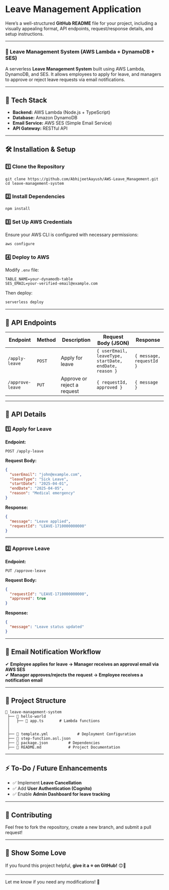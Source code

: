 # Leave Management Application 

Here’s a well-structured **GitHub README** file for your project, including a visually appealing format, API endpoints, request/response details, and setup instructions.  

---

### **📌 Leave Management System (AWS Lambda + DynamoDB + SES)**
A serverless **Leave Management System** built using AWS Lambda, DynamoDB, and SES. It allows employees to apply for leave, and managers to approve or reject leave requests via email notifications.

---

## 🚀 **Tech Stack**
- **Backend:** AWS Lambda (Node.js + TypeScript)
- **Database:** Amazon DynamoDB
- **Email Service:** AWS SES (Simple Email Service)
- **API Gateway:** RESTful API

---

## 🛠 **Installation & Setup**
### **1️⃣ Clone the Repository**
```sh[
git clone https://github.com/AbhijeetAayush/AWS-Leave_Management.git
cd leave-management-system
```

### **2️⃣ Install Dependencies**
```sh
npm install
```

### **3️⃣ Set Up AWS Credentials**
Ensure your AWS CLI is configured with necessary permissions:
```sh
aws configure
```

### **4️⃣ Deploy to AWS**
Modify `.env` file:
```plaintext
TABLE_NAME=your-dynamodb-table
SES_EMAIL=your-verified-email@example.com
```
Then deploy:
```sh
serverless deploy
```

---

## 📡 **API Endpoints**
| **Endpoint**          | **Method** | **Description**            | **Request Body** (JSON) | **Response** |
|----------------------|----------|----------------------------|------------------|------------|
| `/apply-leave`      | `POST`   | Apply for leave            | `{ userEmail, leaveType, startDate, endDate, reason }` | `{ message, requestId }` |
| `/approve-leave`    | `PUT`    | Approve or reject a request | `{ requestId, approved }` | `{ message }` |

---

## 📌 **API Details**
### **1️⃣ Apply for Leave**
**Endpoint:**  
```http
POST /apply-leave
```
**Request Body:**
```json
{
  "userEmail": "john@example.com",
  "leaveType": "Sick Leave",
  "startDate": "2025-04-01",
  "endDate": "2025-04-05",
  "reason": "Medical emergency"
}
```
**Response:**
```json
{
  "message": "Leave applied",
  "requestId": "LEAVE-1710000000000"
}
```

---

### **2️⃣ Approve Leave**
**Endpoint:**  
```http
PUT /approve-leave
```
**Request Body:**
```json
{
  "requestId": "LEAVE-1710000000000",
  "approved": true
}
```
**Response:**
```json
{
  "message": "Leave status updated"
}
```

---

## 📧 **Email Notification Workflow**
✔ **Employee applies for leave → Manager receives an approval email via AWS SES**  
✔ **Manager approves/rejects the request → Employee receives a notification email**  

---

## 📌 **Project Structure**
```
📂 leave-management-system
 ├── 📂 hello-world
 │   ├── 📄 app.ts       # Lambda functions
 │  
 │   
 ├── 📄 template.yml             # Deployment Configuration
 ├── 📄 step-function.asl.json   
 ├── 📄 package.json         # Dependencies
 ├── 📄 README.md            # Project Documentation
```

---

## ⚡ **To-Do / Future Enhancements**
- ✅ Implement **Leave Cancellation**
- ✅ Add **User Authentication (Cognito)**
- ✅ Enable **Admin Dashboard for leave tracking**

---

## 🤝 **Contributing**
Feel free to fork the repository, create a new branch, and submit a pull request!  

---

## 🌟 **Show Some Love**
If you found this project helpful, **give it a ⭐ on GitHub!** 😊🚀

---

Let me know if you need any modifications! 🚀
